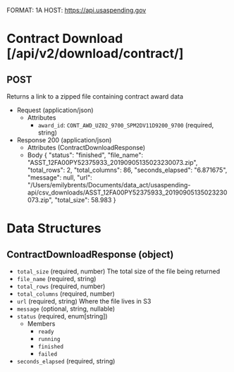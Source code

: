 FORMAT: 1A
HOST: https://api.usaspending.gov

# Contract Download [/api/v2/download/contract/]

## POST

Returns a link to a zipped file containing contract award data

+ Request (application/json)
    + Attributes
        + `award_id`: `CONT_AWD_UZ02_9700_SPM2DV11D9200_9700` (required, string)
+ Response 200 (application/json)
    + Attributes (ContractDownloadResponse)
    + Body
        {
            "status": "finished",
            "file_name": "ASST_12FA00PY52375933_20190905135023230073.zip",
            "total_rows": 2,
            "total_columns": 86,
            "seconds_elapsed": "6.871675",
            "message": null,
            "url": "/Users/emilybrents/Documents/data_act/usaspending-api/csv_downloads/ASST_12FA00PY52375933_20190905135023230073.zip",
            "total_size": 58.983
        }

# Data Structures

## ContractDownloadResponse (object)
+ `total_size` (required, number)
    The total size of the file being returned
+ `file_name` (required, string)
+ `total_rows` (required, number)
+ `total_columns` (required, number)
+ `url` (required, string)
    Where the file lives in S3
+ `message` (optional, string, nullable)
+ `status` (required, enum[string])
    + Members
        + `ready`
        + `running`
        + `finished`
        + `failed`
+ `seconds_elapsed` (required, string)